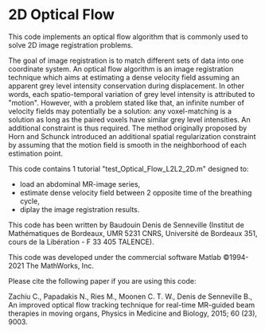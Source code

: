 # 2D Optical Flow

This code implements an optical flow algorithm that is commonly used to solve 2D image registration problems. 

The goal of image registration is to match different sets of data into one coordinate system. An optical flow algorithm is an image registration technique which aims at estimating a dense velocity field assuming an apparent grey level intensity conservation during displacement. In other words, each spatio-temporal variation of grey level intensity is attributed to "motion". However, with a problem stated like that, an infinite number of velocity fields may potentially be a solution: any voxel-matching is a solution as long as the paired voxels have similar grey level intensities. An additional constraint is thus required. The method originally proposed by Horn and Schunck introduced an additional spatial regularization constraint by assuming that the motion field is smooth in the neighborhood of each estimation point.

This code contains 1 tutorial "test_Optical_Flow_L2L2_2D.m" designed to:
- load an abdominal MR-image series,
- estimate dense velocity field between 2 opposite time of the breathing cycle,
- diplay the image registration results.

This code has been written by Baudouin Denis de Senneville (Institut de Mathématiques de Bordeaux, UMR 5231 CNRS, Université de Bordeaux 351, cours de la Libération - F 33 405 TALENCE).

This code was developed under the commercial software Matlab ©1994-2021 The MathWorks, Inc.

Please cite the following paper if you are using this code:

Zachiu C., Papadakis N., Ries M., Moonen C. T. W., Denis de Senneville B., An improved optical flow tracking technique for real-time MR-guided beam therapies in moving organs, Physics in Medicine and Biology, 2015; 60 (23), 9003.
